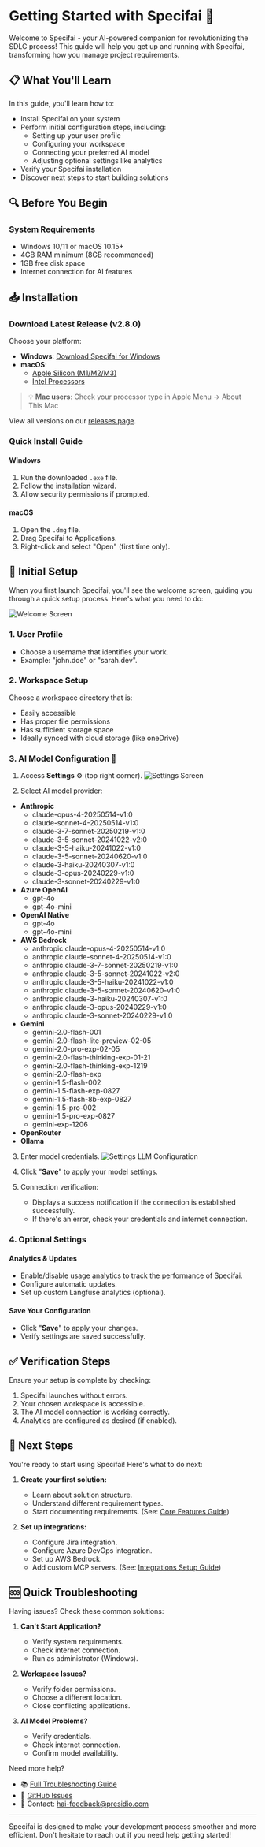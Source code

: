# Getting Started with Specifai 🚀

Welcome to Specifai - your AI-powered companion for revolutionizing the SDLC process! This guide will help you get up and running with Specifai, transforming how you manage project requirements.

## 📋 What You'll Learn

In this guide, you'll learn how to:
- Install Specifai on your system
- Perform initial configuration steps, including:
    - Setting up your user profile
    - Configuring your workspace
    - Connecting your preferred AI model
    - Adjusting optional settings like analytics
- Verify your Specifai installation
- Discover next steps to start building solutions

## 🔍 Before You Begin

### System Requirements
- Windows 10/11 or macOS 10.15+
- 4GB RAM minimum (8GB recommended)
- 1GB free disk space
- Internet connection for AI features

## 📥 Installation

### Download Latest Release (v2.8.0)

Choose your platform:
- **Windows**: [Download Specifai for Windows](https://github.com/presidio-oss/specif-ai/releases/download/v2.8.0/Specif-AI-Setup-2.8.0.exe)
- **macOS**: 
    - [Apple Silicon (M1/M2/M3)](https://github.com/presidio-oss/specif-ai/releases/download/v2.8.0/Specif-AI-2.8.0-arm64.dmg)
    - [Intel Processors](https://github.com/presidio-oss/specif-ai/releases/download/v2.8.0/Specif-AI-2.8.0.dmg)

> 💡 **Mac users**: Check your processor type in Apple Menu → About This Mac

View all versions on our [releases page](https://github.com/presidio-oss/specif-ai/releases).

### Quick Install Guide

#### Windows
1. Run the downloaded `.exe` file.
2. Follow the installation wizard.
3. Allow security permissions if prompted.

#### macOS
1. Open the `.dmg` file.
2. Drag Specifai to Applications.
3. Right-click and select "Open" (first time only).

## 🎯 Initial Setup

When you first launch Specifai, you'll see the welcome screen, guiding you through a quick setup process. Here's what you need to do:

![Welcome Screen](../../static/img/welcome-page.png)

### 1. User Profile
- Choose a username that identifies your work.
- Example: "john.doe" or "sarah.dev".

### 2. Workspace Setup

Choose a workspace directory that is:
- Easily accessible
- Has proper file permissions
- Has sufficient storage space
- Ideally synced with cloud storage (like oneDrive)

### 3. AI Model Configuration 🤖

1. Access **Settings** ⚙️ (top right corner).
![Settings Screen](../../static/gif/specifai-settings.gif)

2. Select AI model provider:
* **Anthropic**
    * claude-opus-4-20250514-v1:0
    * claude-sonnet-4-20250514-v1:0
    * claude-3-7-sonnet-20250219-v1:0
    * claude-3-5-sonnet-20241022-v2:0
    * claude-3-5-haiku-20241022-v1:0
    * claude-3-5-sonnet-20240620-v1:0
    * claude-3-haiku-20240307-v1:0
    * claude-3-opus-20240229-v1:0
    * claude-3-sonnet-20240229-v1:0
* **Azure OpenAI**
    * gpt-4o
    * gpt-4o-mini
* **OpenAI Native**
    * gpt-4o
    * gpt-4o-mini
* **AWS Bedrock**
    * anthropic.claude-opus-4-20250514-v1:0
    * anthropic.claude-sonnet-4-20250514-v1:0
    * anthropic.claude-3-7-sonnet-20250219-v1:0
    * anthropic.claude-3-5-sonnet-20241022-v2:0
    * anthropic.claude-3-5-haiku-20241022-v1:0
    * anthropic.claude-3-5-sonnet-20240620-v1:0
    * anthropic.claude-3-haiku-20240307-v1:0
    * anthropic.claude-3-opus-20240229-v1:0
    * anthropic.claude-3-sonnet-20240229-v1:0
* **Gemini**
    * gemini-2.0-flash-001
    * gemini-2.0-flash-lite-preview-02-05
    * gemini-2.0-pro-exp-02-05
    * gemini-2.0-flash-thinking-exp-01-21
    * gemini-2.0-flash-thinking-exp-1219
    * gemini-2.0-flash-exp
    * gemini-1.5-flash-002
    * gemini-1.5-flash-exp-0827
    * gemini-1.5-flash-8b-exp-0827
    * gemini-1.5-pro-002
    * gemini-1.5-pro-exp-0827
    * gemini-exp-1206
* **OpenRouter**
* **Ollama**

3. Enter model credentials.
![Settings LLM Configuration](../../static/img/settings-screen-llm-config.png)

4. Click "**Save**" to apply your model settings.

5. Connection verification:
    - Displays a success notification if the connection is established successfully.
    - If there's an error, check your credentials and internet connection.

### 4. Optional Settings

#### Analytics & Updates
- Enable/disable usage analytics to track the performance of Specifai.
- Configure automatic updates.
- Set up custom Langfuse analytics (optional).

#### Save Your Configuration
- Click "**Save**" to apply your changes.
- Verify settings are saved successfully.

## ✅ Verification Steps

Ensure your setup is complete by checking:
1. Specifai launches without errors.
2. Your chosen workspace is accessible.
3. The AI model connection is working correctly.
4. Analytics are configured as desired (if enabled).

## 🎉 Next Steps

You're ready to start using Specifai! Here's what to do next:

1.  **Create your first solution:**
    - Learn about solution structure.
    - Understand different requirement types.
    - Start documenting requirements.
    (See: [Core Features Guide](core-features.md#solution-creation))

2.  **Set up integrations:**
    - Configure Jira integration.
    - Configure Azure DevOps integration.
    - Set up AWS Bedrock.
    - Add custom MCP servers.
    (See: [Integrations Setup Guide](integrations-setup.md))

## 🆘 Quick Troubleshooting

Having issues? Check these common solutions:

1.  **Can't Start Application?**
    - Verify system requirements.
    - Check internet connection.
    - Run as administrator (Windows).

2.  **Workspace Issues?**
    - Verify folder permissions.
    - Choose a different location.
    - Close conflicting applications.

3.  **AI Model Problems?**
    - Verify credentials.
    - Check internet connection.
    - Confirm model availability.

Need more help?
- 📚 [Full Troubleshooting Guide](troubleshooting.md)
- 🐛 [GitHub Issues](https://github.com/presidio-oss/specif-ai/issues)
- 📧 Contact: hai-feedback@presidio.com

---

Specifai is designed to make your development process smoother and more efficient. Don't hesitate to reach out if you need help getting started!
